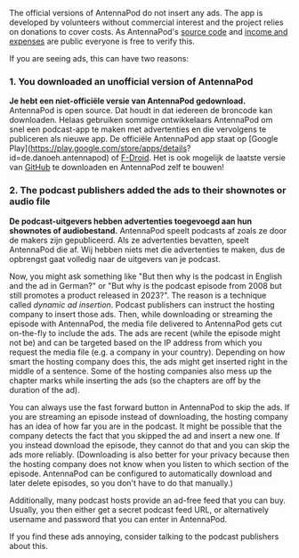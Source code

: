 The official versions of AntennaPod do not insert any ads. The app is developed
by volunteers without commercial interest and the project relies on donations to
cover costs. As AntennaPod's [source
code](https://github.com/AntennaPod/AntennaPod) and [income and
expenses](https://opencollective.com/antennapod#category-BUDGET) are public
everyone is free to verify this.

If you are seeing ads, this can have two reasons:

### 1. You downloaded an unofficial version of AntennaPod

**Je hebt een niet-officiële versie van AntennaPod gedownload.** AntennaPod is
open source. Dat houdt in dat iedereen de broncode kan downloaden. Helaas
gebruiken sommige ontwikkelaars AntennaPod om snel een podcast-app te maken met
advertenties en die vervolgens te publiceren als nieuwe app. De officiële
AntennaPod app staat op [Google Play](https://play.google.com/store/apps/details?
id=de.danoeh.antennapod) of
[F-Droid](https://f-droid.org/packages/de.danoeh.antennapod/). Het is ook
mogelijk de laatste versie van
[GitHub](https://github.com/AntennaPod/AntennaPod/) te downloaden en AntennaPod
zelf te bouwen!

### 2. The podcast publishers added the ads to their shownotes or audio file

**De podcast-uitgevers hebben advertenties toegevoegd aan hun shownotes of
audiobestand.** AntennaPod speelt podcasts af zoals ze door de makers zijn
gepubliceerd. Als ze advertenties bevatten, speelt AntennaPod die af. Wij hebben
niets met die advertenties te maken, dus de opbrengst gaat volledig naar de
uitgevers van je podcast.

Now, you might ask something like "But then why is the podcast in English and the
ad in German?" or "But why is the podcast episode from 2008 but still promotes a
product released in 2023?". The reason is a technique called *dynamic ad
insertion*. Podcast publishers can instruct the hosting company to insert those
ads. Then, while downloading or streaming the episode with AntennaPod, the media
file delivered to AntennaPod gets cut on-the-fly to include the ads. The ads are
recent (while the episode might not be) and can be targeted based on the IP
address from which you request the media file (e.g. a company in your country).
Depending on how smart the hosting company does this, the ads might get inserted
right in the middle of a sentence. Some of the hosting companies also mess up
the chapter marks while inserting the ads (so the chapters are off by the
duration of the ad).

You can always use the fast forward button in AntennaPod to skip the ads. If you
are streaming an episode instead of downloading, the hosting company has an idea
of how far you are in the podcast. It might be possible that the company detects
the fact that you skipped the ad and insert a new one. If you instead download
the episode, they cannot do that and you can skip the ads more reliably.
(Downloading is also better for your privacy because then the hosting company
does not know when you listen to which section of the episode. AntennaPod can be
configured to automatically download and later delete episodes, so you don't
have to do that manually.)

Additionally, many podcast hosts provide an ad-free feed that you can buy.
Usually, you then either get a secret podcast feed URL, or alternatively
username and password that you can enter in AntennaPod.

If you find these ads annoying, consider talking to the podcast publishers about
this.
